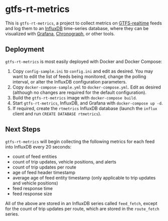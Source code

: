 gtfs-rt-metrics
===============

This is `gtfs-rt-metrics`, a project to collect metrics on [GTFS-realtime](https://developers.google.com/transit/gtfs-realtime/) feeds and log them to an [InfluxDB](https://docs.influxdata.com/influxdb/v1.5/) time-series database, where they can be visualized with [Grafana](https://grafana.com/), [Chronograph](https://docs.influxdata.com/chronograf/v1.5/), or other tools.

Deployment
----------

`gtfs-rt-metrics` is most easily deployed with Docker and Docker Compose:

1. Copy `config-sample.ini` to `config.ini` and edit as desired.  You may want to edit the list of feeds being monitored, change the polling interval, or alter the InfluxDB configuration parameters.
2. Copy `docker-compose-sample.yml` to `docker-compose.yml`.  Edit as desired (although no changes are required for the default configuration).
3. Build the `gtfs-rt-metrics` image with `docker-compose build`.
4. Start `gtfs-rt-metrics`, InfluxDB, and Grafana with `docker-compose up -d`.
5. If required, create the `rtmetrics` InfluxDB database (launch the `influx` client and run `CREATE DATABASE rtmetrics`).

Next Steps
----------

`gtfs-rt-metrics` will begin collecting the following metrics for each feed into InfluxDB every 20 seconds:

 * count of feed entities
 * count of trip updates, vehicle positions, and alerts
 * count of trip updates per route
 * age of feed header timestamp
 * average age of feed entity timestamp (only applicable to trip updates and vehicle positions)
 * feed response time
 * feed response size

All of the above are stored in an InfluxDB series called `feed_fetch`, except for the count of trip updates per route, which are stored in the `route_fetch` series.